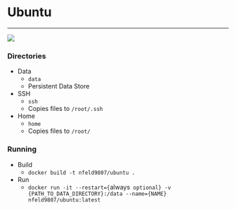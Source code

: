 # Ubuntu

***

[![](https://images.microbadger.com/badges/image/nfeld9807/ubuntu.svg)](https://microbadger.com/images/nfeld9807/ubuntu
"Get your own image badge on microbadger.com")

### Directories

* Data
    * `data`
    * Persistent Data Store 
* SSH
    * `ssh`
    * Copies files to `/root/.ssh`
* Home
    * `home`
    * Copies files to `/root/`

### Running

* Build
    * `docker build -t nfeld9807/ubuntu .`
* Run
    * `docker run -it --restart={`always` optional} -v {PATH_TO_DATA_DIRECTORY}:/data --name={NAME} nfeld9807/ubuntu:latest`
